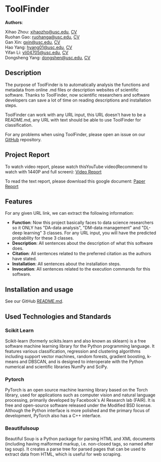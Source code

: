 # ToolFinder

<b>Authors</b>:

Xihao Zhou: xihaozho@usc.edu, [CV](https://drive.google.com/file/d/1yEpapHdKz51QFCS7keB8RNbyjCUqYrxw/view)  
Ruohan Gao: ruohanga@usc.edu, [CV](https://drive.google.com/file/d/1ED3TDFpMZiveP1AULPJFEyZnrXP03x0l/view)  
Gan Xin: gxin@usc.edu, [CV](https://drive.google.com/file/d/18wP5TXjkcd-wG8QZAHv4ryXjECM4f_Fd/view)  
Hao Yang: hyang01@usc.edu, [CV](https://drive.google.com/file/d/1xEe-r8aZ-ZbUzmCEh_GU6n3RTWaZTSlX/view)  
Yifan Li: yli04705@usc.edu, [CV](https://drive.google.com/file/d/1GWmU-6UdR4Eowt9dZ0PV4nmUjKzM4hXh/view)  
Dongsheng Yang: dongshen@usc.edu, [CV](https://drive.google.com/file/d/1GklAEbLkHt-TFZnA_3y7p3dS2MJqTZUg/view)

## Description
The purpose of ToolFinder is to automatically analysis the functions and metadata from online .md files or description websites of scientific software. Thanks to ToolFinder, now scientific researchers and software developers can save a lot of time on reading descriptions and installation steps.

ToolFinder can work with any URL input, this URL doesn't have to be a README.md, any URL with text should be able to use ToolFinder for classification.

For any problems when using ToolFinder, please open an issue on our [GitHub](https://github.com/alvinzhou66/ToolFinder/issues) repository.

## Project Report
To watch video report, please watch thisYouTube video(Recommend to watch with 1440P and full screen): [Video Report](https://www.youtube.com/watch?v=rAfuDYiMqe4) 

To read the text report, please download this google document: [Paper Report](https://drive.google.com/file/d/18ly1LHfnbX0ePWWCJZWK9LuCDzyuICSJ/view?usp=sharing) 

## Features
For any given URL link, we can extract the following information:
- <b>Function</b>: Now this project basically faces to data science researchers so it ONLY has "DA-data analysis", "DM-data management" and "DL-deep learning" 3 classes. For any URL input, you will have the predicted probability for these 3 classes.
- <b>Description</b>: All sentences about the description of what this software does.
- <b>Citation</b>: All sentences related to the preferred citation as the authors have stated.
- <b>Installation</b>: All sentences about the installation steps.
- <b>Invocation</b>: All sentences related to the execution commands for this software.

## Installation and usage
See our GitHub [README.md](https://github.com/alvinzhou66/ToolFinder/blob/main/README.md).

## Used Technologies and Standards
### Scikit Learn
Scikit-learn (formerly scikits.learn and also known as sklearn) is a free software machine learning library for the Python programming language. It features various classification, regression and clustering algorithms including support vector machines, random forests, gradient boosting, k-means and DBSCAN, and is designed to interoperate with the Python numerical and scientific libraries NumPy and SciPy.
### Pytorch
PyTorch is an open source machine learning library based on the Torch library, used for applications such as computer vision and natural language processing, primarily developed by Facebook's AI Research lab (FAIR). It is free and open-source software released under the Modified BSD license. Although the Python interface is more polished and the primary focus of development, PyTorch also has a C++ interface.
### Beautifulsoup
Beautiful Soup is a Python package for parsing HTML and XML documents (including having malformed markup, i.e. non-closed tags, so named after tag soup). It creates a parse tree for parsed pages that can be used to extract data from HTML, which is useful for web scraping.
